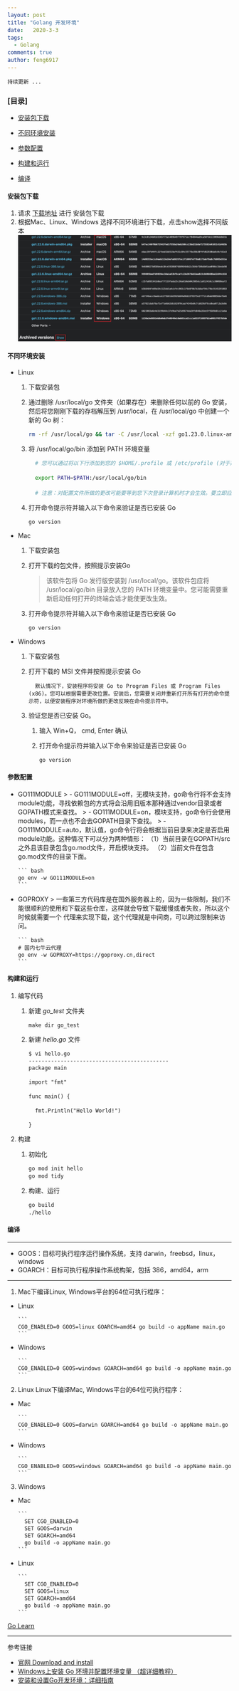 ```yaml
---
layout: post
title: "Golang 开发环境"
date:   2020-3-3
tags: 
  - Golang
comments: true
author: feng6917
---
```


`持续更新 ...`

<!-- more -->

### [目录]

- [安装包下载](#安装包下载)

- [不同环境安装](#不同环境安装)

- [参数配置](#参数配置)

- [构建和运行](#构建和运行)

- [编译](#编译)

#### 安装包下载

1. 请求 [下载地址](https://go.dev/dl/) 进行 安装包下载
2. 根据Mac、Linux、Windows 选择不同环境进行下载，点击show选择不同版本
      ![img](../images/2020-3-3/1.jpg)

#### 不同环境安装

- Linux
  1. 下载安装包

  2. 通过删除 /usr/local/go 文件夹（如果存在）来删除任何以前的 Go 安装，然后将您刚刚下载的存档解压到 /usr/local，在 /usr/local/go 中创建一个新的 Go 树：

      ``` bash
      rm -rf /usr/local/go && tar -C /usr/local -xzf go1.23.0.linux-amd64.tar.gz
      ```

  3. 将 /usr/local/go/bin 添加到 PATH 环境变量

      ``` bash
        # 您可以通过将以下行添加到您的 $HOME/.profile 或 /etc/profile (对于系统范围的安装) 来执行此操作：
        
        export PATH=$PATH:/usr/local/go/bin
        
        # 注意：对配置文件所做的更改可能要等到您下次登录计算机时才会生效。要立即应用更改，只需直接运行 shell 命令或使用 source $HOME/.profile 等命令从配置文件中执行这些更改。
      ```

  4. 打开命令提示符并输入以下命令来验证是否已安装 Go

      ``` bash
      go version
      ```

- Mac
  1. 下载安装包
  2. 打开下载的包文件，按照提示安装Go
      > 该软件包将 Go 发行版安装到 /usr/local/go。该软件包应将 /usr/local/go/bin 目录放入您的 PATH 环境变量中。您可能需要重新启动任何打开的终端会话才能使更改生效。
  3. 打开命令提示符并输入以下命令来验证是否已安装 Go

      ``` bash
      go version
      ```

- Windows
  1. 下载安装包
  2. 打开下载的 MSI 文件并按照提示安装 Go

      ```
        默认情况下，安装程序将安装 Go to Program Files 或 Program Files (x86)。您可以根据需要更改位置。安装后，您需要关闭并重新打开所有打开的命令提示符，以便安装程序对环境所做的更改反映在命令提示符中。
      ```

  3. 验证您是否已安装 Go。
      1. 输入 Win+Q， cmd, Enter 确认

      2. 打开命令提示符并输入以下命令来验证是否已安装 Go

          ``` bash
          go version
          ```

#### 参数配置

- GO111MODULE
      > - GO111MODULE=off，无模块支持，go命令行将不会支持module功能，寻找依赖包的方式将会沿用旧版本那种通过vendor目录或者GOPATH模式来查找。
      > - GO111MODULE=on，模块支持，go命令行会使用modules，而一点也不会去GOPATH目录下查找。
      > - GO111MODULE=auto，默认值，go命令行将会根据当前目录来决定是否启用module功能。这种情况下可以分为两种情形：
      （1）当前目录在GOPATH/src之外且该目录包含go.mod文件，开启模块支持。
      （2）当前文件在包含go.mod文件的目录下面。

      ``` bash
      go env -w GO111MODULE=on
      ```

- GOPROXY
      > 一些第三方代码库是在国外服务器上的，因为一些限制，我们不能很顺利的使用和下载这些仓库，这样就会导致下载缓慢或者失败，所以这个时候就需要一个 代理来实现下载，这个代理就是中间商，可以跨过限制来访问。

      ``` bash
      # 国内七牛云代理
      go env -w GOPROXY=https://goproxy.cn,direct
      ```

#### 构建和运行

  1. 编写代码
      1. 新建 *go_test* 文件夹

          ```
          make dir go_test
          ```

      2. 新建 *hello.go* 文件

          ```
          $ vi hello.go
          --------------------------------------------
          package main
       
          import "fmt"
       
          func main() {
       
            fmt.Println("Hello World!") 
        
          } 
          ```

  2. 构建

      1. 初始化

          ``` bash
          go mod init hello
          go mod tidy
          ```

      2. 构建、运行

          ``` bash
          go build
          ./hello
          ```

#### 编译

---

- GOOS：目标可执行程序运行操作系统，支持 darwin，freebsd，linux，windows
- GOARCH：目标可执行程序操作系统构架，包括 386，amd64，arm

---

1. Mac下编译Linux, Windows平台的64位可执行程序：

- Linux

      ```
      CGO_ENABLED=0 GOOS=linux GOARCH=amd64 go build -o appName main.go
      ```

- Windows

      ```
      CGO_ENABLED=0 GOOS=windows GOARCH=amd64 go build -o appName main.go
      ```

2. Linux Linux下编译Mac, Windows平台的64位可执行程序：

- Mac

      ```
      CGO_ENABLED=0 GOOS=darwin GOARCH=amd64 go build -o appName main.go
      ```

- Windows

      ```
      CGO_ENABLED=0 GOOS=windows GOARCH=amd64 go build -o appName main.go
      ```

3. Windows

- Mac

      ```
        SET CGO_ENABLED=0
        SET GOOS=darwin
        SET GOARCH=amd64
        go build -o appName main.go
      ```

- Linux

      ```
        SET CGO_ENABLED=0
        SET GOOS=linux
        SET GOARCH=amd64
        go build -o appName main.go
      ```

[Go Learn](https://feng6917.github.io/language-golang/#目录)

----
参考链接

- [官网 Download and install](https://go.dev/doc/install)
- [Windows上安装 Go 环境并配置环境变量 （超详细教程）](https://blog.csdn.net/liu_chen_yang/article/details/132012969)
- [安装和设置Go开发环境：详细指南](https://cloud.tencent.com/developer/article/2426367)
